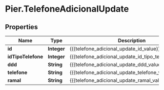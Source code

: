 # Pier.TelefoneAdicionalUpdate

## Properties
Name | Type | Description | Notes
------------ | ------------- | ------------- | -------------
**id** | **Integer** | {{{telefone_adicional_update_id_value}}} | [optional] 
**idTipoTelefone** | **Integer** | {{{telefone_adicional_update_id_tipo_telefone_value}}} | [optional] 
**ddd** | **String** | {{{telefone_adicional_update_ddd_value}}} | [optional] 
**telefone** | **String** | {{{telefone_adicional_update_telefone_value}}} | [optional] 
**ramal** | **String** | {{{telefone_adicional_update_ramal_value}}} | [optional] 


